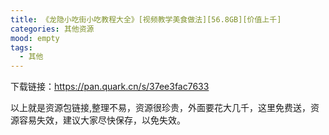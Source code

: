 ```yaml
---
title: 《龙隐小吃街小吃教程大全》[视频教学美食做法][56.8GB][价值上千]
categories: 其他资源
mood: empty
tags:
  - 其他
---
```





下载链接：https://pan.quark.cn/s/37ee3fac7633










以上就是资源包链接,整理不易，资源很珍贵，外面要花大几千，这里免费送，资源容易失效，建议大家尽快保存，以免失效。


